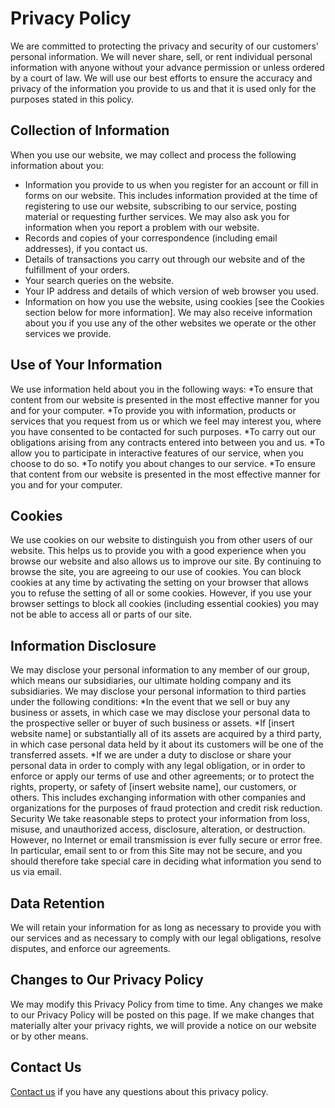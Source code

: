 # Privacy Policy 
We are committed to protecting the privacy and security of our customers' personal information. We will never share, sell, or rent individual personal information with anyone without your advance permission or unless ordered by a court of law. We will use our best efforts to ensure the accuracy and privacy of the information you provide to us and that it is used only for the purposes stated in this policy. 
## Collection of Information 
When you use our website, we may collect and process the following information about you: 
* Information you provide to us when you register for an account or fill in forms on our website. This includes information provided at the time of registering to use our website, subscribing to our service, posting material or requesting further services. We may also ask you for information when you report a problem with our website. 
* Records and copies of your correspondence (including email addresses), if you contact us. 
* Details of transactions you carry out through our website and of the fulfillment of your orders. 
* Your search queries on the website. 
* Your IP address and details of which version of web browser you used. 
* Information on how you use the website, using cookies [see the Cookies section below for more information]. 
We may also receive information about you if you use any of the other websites we operate or the other services we provide. 
## Use of Your Information 
We use information held about you in the following ways: 
*To ensure that content from our website is presented in the most effective manner for you and for your computer. 
*To provide you with information, products or services that you request from us or which we feel may interest you, where you have consented to be contacted for such purposes. 
*To carry out our obligations arising from any contracts entered into between you and us. 
*To allow you to participate in interactive features of our service, when you choose to do so. 
*To notify you about changes to our service. 
*To ensure that content from our website is presented in the most effective manner for you and for your computer. 
## Cookies 
We use cookies on our website to distinguish you from other users of our website. This helps us to provide you with a good experience when you browse our website and also allows us to improve our site. By continuing to browse the site, you are agreeing to our use of cookies. 
You can block cookies at any time by activating the setting on your browser that allows you to refuse the setting of all or some cookies. However, if you use your browser settings to block all cookies (including essential cookies) you may not be able to access all or parts of our site. 
## Information Disclosure 
We may disclose your personal information to any member of our group, which means our subsidiaries, our ultimate holding company and its subsidiaries. 
We may disclose your personal information to third parties under the following conditions: 
*In the event that we sell or buy any business or assets, in which case we may disclose your personal data to the prospective seller or buyer of such business or assets. 
*If [insert website name] or substantially all of its assets are acquired by a third party, in which case personal data held by it about its customers will be one of the transferred assets. 
*If we are under a duty to disclose or share your personal data in order to comply with any legal obligation, or in order to enforce or apply our terms of use and other agreements; or to protect the rights, property, or safety of [insert website name], our customers, or others. This includes exchanging information with other companies and organizations for the purposes of fraud protection and credit risk reduction. Security We take reasonable steps to protect your information from loss, misuse, and unauthorized access, disclosure, alteration, or destruction. However, no Internet or email transmission is ever fully secure or error free. In particular, email sent to or from this Site may not be secure, and you should therefore take special care in deciding what information you send to us via email. 
## Data Retention 
We will retain your information for as long as necessary to provide you with our services and as necessary to comply with our legal obligations, resolve disputes, and enforce our agreements. 
## Changes to Our Privacy Policy 
We may modify this Privacy Policy from time to time. Any changes we make to our Privacy Policy will be posted on this page. If we make changes that materially alter your privacy rights, we will provide a notice on our website or by other means. 
## Contact Us 
[Contact us](mailto:privacy@wods.ai) if you have any questions about this privacy policy.